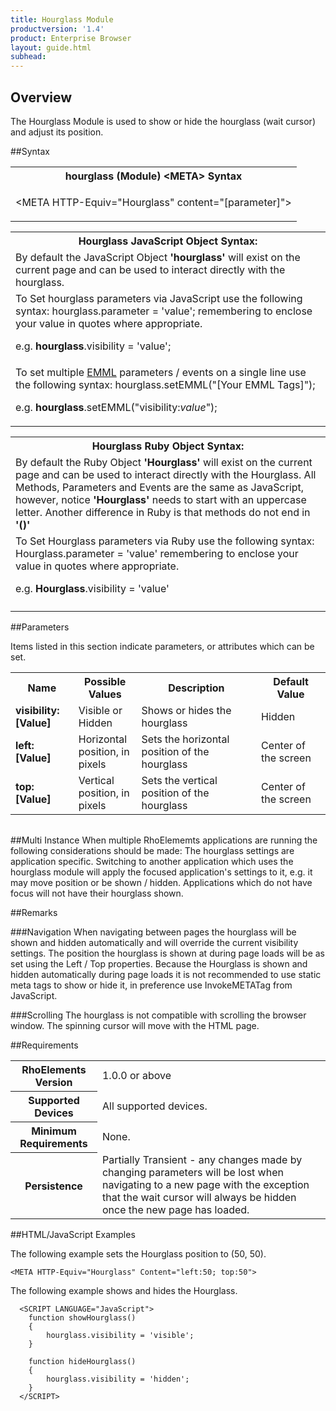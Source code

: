 ```yaml
---
title: Hourglass Module
productversion: '1.4'
product: Enterprise Browser
layout: guide.html
subhead: 
---
```

## Overview
The Hourglass Module is used to show or hide the hourglass (wait cursor) and adjust its position.

##Syntax

<table class="re-table"><tr><th class="tableHeading">hourglass (Module) &lt;META&gt; Syntax
</th></tr><tr><td class="clsSyntaxCells clsOddRow"><p>&lt;META HTTP-Equiv="Hourglass" content="[parameter]"&gt;</p></td></tr></table>
<table class="re-table"><tr><th class="tableHeading">Hourglass JavaScript Object Syntax:</th></tr><tr><td class="clsSyntaxCells clsOddRow">
By default the JavaScript Object <b>'hourglass'</b> will exist on the current page and can be used to interact directly with the hourglass.
</td></tr><tr><td class="clsSyntaxCells clsEvenRow">
To Set hourglass parameters via JavaScript use the following syntax: hourglass.parameter = 'value'; remembering to enclose your value in quotes where appropriate.  
<P />e.g. <b>hourglass</b>.visibility = 'value';
</td></tr><tr><td class="clsSyntaxCells clsOddRow">							
To set multiple <a href="/rhoelements/EMMLOverview">EMML</a> parameters / events on a single line use the following syntax: hourglass.setEMML("[Your EMML Tags]");
<P />
e.g. <b>hourglass</b>.setEMML("visibility:<i>value</i>");							
</td></tr></table>

<table class="re-table"><tr><th class="tableHeading">Hourglass Ruby Object Syntax:</th></tr><tr><td class="clsSyntaxCells clsOddRow">
By default the Ruby Object <b>'Hourglass'</b> will exist on the current page and can be used to interact directly with the Hourglass. All Methods, Parameters and Events are the same as JavaScript, however, notice <b>'Hourglass'</b> needs to start with an uppercase letter. Another difference in Ruby is that methods do not end in <b>'()'</b></td></tr><tr><td class="clsSyntaxCells clsEvenRow">
To Set Hourglass parameters via Ruby use the following syntax: Hourglass.parameter = 'value' remembering to enclose your value in quotes where appropriate.  
<P />e.g. <b>Hourglass</b>.visibility = 'value'
</td></tr><tr><td class="clsSyntaxCells clsOddRow" /></tr></table>




##Parameters


Items listed in this section indicate parameters, or attributes which can be set.
<table class="re-table"><col width="20%" /><col width="20%" /><col width="38%" /><col width="22%" /><tr><th class="tableHeading">Name</th><th class="tableHeading">Possible Values</th><th class="tableHeading">Description</th><th class="tableHeading">Default Value</th></tr><tr><td class="clsSyntaxCells clsOddRow"><b>visibility:[Value]
</b></td><td class="clsSyntaxCells clsOddRow">Visible or Hidden</td><td class="clsSyntaxCells clsOddRow">Shows or hides the hourglass</td><td class="clsSyntaxCells clsOddRow">Hidden</td></tr><tr><td class="clsSyntaxCells clsEvenRow"><b>left:[Value]
</b></td><td class="clsSyntaxCells clsEvenRow">Horizontal position, in pixels</td><td class="clsSyntaxCells clsEvenRow">Sets the horizontal position of the hourglass</td><td class="clsSyntaxCells clsEvenRow">Center of the screen</td></tr><tr><td class="clsSyntaxCells clsOddRow"><b>top:[Value]
</b></td><td class="clsSyntaxCells clsOddRow">Vertical position, in pixels</td><td class="clsSyntaxCells clsOddRow">Sets the vertical position of the hourglass</td><td class="clsSyntaxCells clsOddRow">Center of the screen</td></tr></table>
<table class="re-table"><col width="78%" /><col width="8%" /><col width="1%" /><col width="5%" /><col width="1%" /><col width="5%" /><col width="2%" /></table>


##Multi Instance
When multiple RhoElememts applications are running the following considerations should be made: The hourglass settings are application specific.  Switching to another application which uses the hourglass module will apply the focused application's settings to it, e.g. it may move position or be shown / hidden.  Applications which do not have focus will not have their hourglass shown.


##Remarks


###Navigation
When navigating between pages the hourglass will be shown and hidden automatically and will override the current visibility settings. The position the hourglass is shown at during page loads will be as set using the Left / Top properties. Because the Hourglass is shown and hidden automatically during page loads it is not recommended to use static meta tags to show or hide it, in preference use InvokeMETATag from JavaScript.


###Scrolling
The hourglass is not compatible with scrolling the browser window. The spinning cursor will move with the HTML page.




##Requirements

<table class="re-table"><tr><th class="tableHeading">RhoElements Version</th><td class="clsSyntaxCell clsEvenRow">1.0.0 or above
</td></tr><tr><th class="tableHeading">Supported Devices</th><td class="clsSyntaxCell clsOddRow">All supported devices.</td></tr><tr><th class="tableHeading">Minimum Requirements</th><td class="clsSyntaxCell clsOddRow">None.</td></tr><tr><th class="tableHeading">Persistence</th><td class="clsSyntaxCell clsEvenRow">Partially Transient - any changes made by changing parameters will be lost when navigating to a new page with the exception that the wait cursor will always be hidden once the new page has loaded.</td></tr></table>


##HTML/JavaScript Examples

The following example sets the Hourglass position to (50, 50).

	<META HTTP-Equiv="Hourglass" Content="left:50; top:50">
	
The following example shows and hides the Hourglass.

	  <SCRIPT LANGUAGE="JavaScript">
	    function showHourglass()
	    {
		    hourglass.visibility = 'visible';
	    }
	
	    function hideHourglass()
	    {
		    hourglass.visibility = 'hidden';
	    }
	  </SCRIPT>
	



